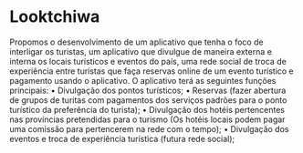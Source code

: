 # Looktchiwa
Propomos o desenvolvimento de um aplicativo que tenha o foco de interligar os turistas, um aplicativo que divulgue de maneira externa e interna os locais turísticos e eventos do país, uma rede social de troca de experiência entre turistas que faça reservas online de um evento turístico e pagamento usando o aplicativo. O aplicativo terá as seguintes funções principais: • Divulgação dos pontos turísticos; • Reservas (fazer abertura de grupos de turitas com pagamentos dos serviços padrões para o ponto turístico da preferência do turista); • Divulgação dos hotéis pertencentes nas províncias pretendidas para o turismo (Os hotéis locais podem pagar uma comissão para pertencerem na rede com o tempo); • Divulgação dos eventos e troca de experiência turística (futura rede social);

